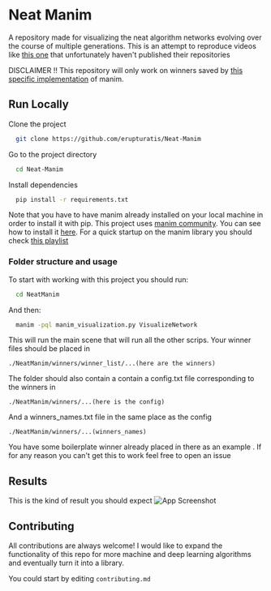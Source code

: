 
# Neat Manim

A repository made for visualizing the neat algorithm 
networks evolving over the course of multiple generations. 
This is an attempt to reproduce videos like 
[this one](https://www.youtube.com/watch?v=j8oU0ksQ3Bc&t=0s) 
that unfortunately haven't published their repositories

DISCLAIMER !! This repository will only work on winners saved by [this specific implementation](https://github.com/CodeReclaimers/neat-python) of manim.


## Run Locally

Clone the project

```bash
  git clone https://github.com/erupturatis/Neat-Manim
```

Go to the project directory

```bash
  cd Neat-Manim
```

Install dependencies

```bash
  pip install -r requirements.txt
```

Note that you have to have manim already installed on your local machine in order to install it with pip. This project uses [manim community](https://github.com/ManimCommunity/manim). You can see how to install it [here](https://docs.manim.community/en/stable/installation.html).
For a quick startup on the manim library you should check [this playlist](https://www.youtube.com/watch?v=rUsUrbWb2D4&list=PLsMrDyoG1sZm6-jIUQCgN3BVyEVOZz3LQ)



### Folder structure and usage

To start with working with this project you should run:
```bash
  cd NeatManim
```
And then:
```bash
  manim -pql manim_visualization.py VisualizeNetwork
```
This will run the main scene that will run all the other scrips.
Your winner files should be placed in 

```
./NeatManim/winners/winner_list/...(here are the winners)
```
The folder should also contain a contain a config.txt file corresponding to the winners in
```
./NeatManim/winners/...(here is the config)
```
And a winners_names.txt file in the same place as the config
```
./NeatManim/winners/...(winners_names)
```
You have some boilerplate winner already placed in there as an example
. If for any reason you can't get this to work feel free to open an issue

## Results
This is the kind of result you should expect
![App Screenshot](https://cdn.discordapp.com/attachments/867039131917090816/1016744132158427257/unknown.png)


## Contributing

All contributions are always welcome! I would like to expand the functionality of this repo for more machine and deep learning algorithms and eventually turn it into a library.

You could start by editing  `contributing.md`


